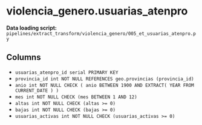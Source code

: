 # violencia_genero.usuarias_atenpro

**Data loading script:** `pipelines/extract_transform/violencia_genero/005_et_usuarias_atenpro.py`

## Columns

- `usuarias_atenpro_id serial PRIMARY KEY`
- `provincia_id int NOT NULL REFERENCES geo.provincias (provincia_id)`
- `anio int NOT NULL CHECK ( anio BETWEEN 1900 AND EXTRACT( YEAR FROM CURRENT_DATE ) )`
- `mes int NOT NULL CHECK (mes BETWEEN 1 AND 12)`
- `altas int NOT NULL CHECK (altas >= 0)`
- `bajas int NOT NULL CHECK (bajas >= 0)`
- `usuarias_activas int NOT NULL CHECK (usuarias_activas >= 0)`
